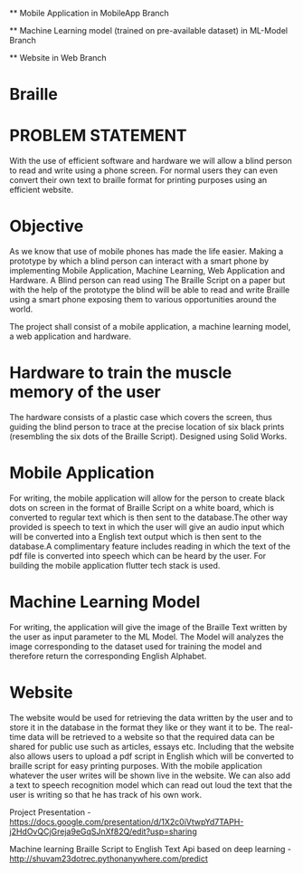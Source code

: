 ** Mobile Application in MobileApp Branch

** Machine Learning model (trained on pre-available dataset) in ML-Model Branch

** Website in Web Branch

# Braille

# PROBLEM STATEMENT

With the use of efficient software and hardware we will allow a blind person to read and write using a phone screen. For normal users they can even convert their own text to braille format for printing purposes using an efficient website.

# Objective

As we know that use of mobile phones has made the life easier. Making a prototype by which a blind person can interact with a smart phone by implementing Mobile Application, Machine Learning, Web Application and Hardware. A Blind person can read using The Braille Script on a paper but with the help of the prototype the blind will be able to read and write Braille using a smart phone exposing them to various opportunities around the world. 

The project shall consist of a mobile application, a machine learning model, a web application and hardware.

# Hardware to train the muscle memory of the user

The hardware consists of a plastic case which covers the screen, thus guiding the blind person to trace at the precise location of six black prints (resembling the six dots of the Braille Script).
Designed using Solid Works.

# Mobile Application 

For writing, the mobile application will allow for the person to create black dots on screen in the format of Braille Script on a white board, which is converted to regular text which is then sent to the database.The other way provided is speech to text in which the user will give an audio input which will be converted into a English text output which is then sent to the database.A complimentary feature includes reading in which the text of the pdf file is converted into speech which can be heard by the user.
For building the mobile application flutter tech stack is used.

# Machine Learning Model 

For writing, the application will give the image of the Braille Text written by the user as input parameter to the ML Model. The Model will analyzes the image corresponding to the dataset used for training the model and therefore return the corresponding English Alphabet.

# Website

The website would be used for retrieving the data written by the user and to store it in the database in the format they like or they want it to be. The real-time data will be retrieved to a website so that the required data can be shared for public use such as articles, essays etc. Including that the website also allows users to upload a pdf script in English which will be converted to braille script for easy printing purposes. With the mobile application whatever the user writes will be shown live in the website. We can also add a text to speech recognition model which can read out loud the text that the user is writing so that he has track of his own work.

Project Presentation - https://docs.google.com/presentation/d/1X2c0iVtwpYd7TAPH-j2HdOvQCjGreja9eGqSJnXf82Q/edit?usp=sharing

Machine learning Braille Script to English Text Api based on deep learning - http://shuvam23dotrec.pythonanywhere.com/predict
